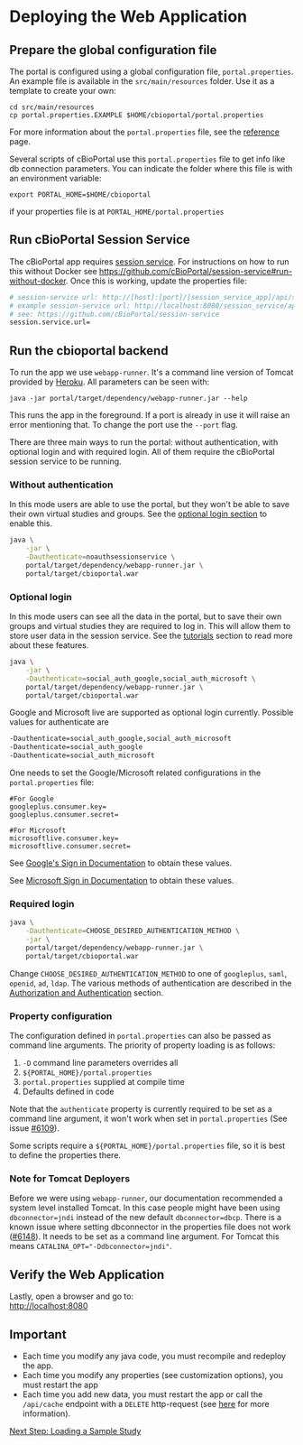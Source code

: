 # Deploying the Web Application

## Prepare the global configuration file

The portal is configured using a global configuration file, `portal.properties`. An example file is available in the `src/main/resources` folder. Use it as a template to create your own:

```
cd src/main/resources
cp portal.properties.EXAMPLE $HOME/cbioportal/portal.properties
```

For more information about the `portal.properties` file, see the [reference](portal.properties-Reference.md) page.

Several scripts of cBioPortal use this `portal.properties` file to get info like db connection parameters. You can indicate the folder where this file is with an environment variable:

```
export PORTAL_HOME=$HOME/cbioportal
```

if your properties file is at `PORTAL_HOME/portal.properties`

## Run cBioPortal Session Service

The cBioPortal app requires [session service](Architecture-Overview.md). For instructions on how to run this without Docker see https://github.com/cBioPortal/session-service#run-without-docker. Once this is working, update the properties file:

```bash
# session-service url: http://[host]:[port]/[session_service_app]/api/sessions/[portal_instance]/
# example session-service url: http://localhost:8080/session_service/api/sessions/public_portal/
# see: https://github.com/cBioPortal/session-service
session.service.url=
```

## Run the cbioportal backend

To run the app we use `webapp-runner`. It's a command line version of Tomcat provided by [Heroku](https://github.com/jsimone/webapp-runner). All parameters can be seen with:

```
java -jar portal/target/dependency/webapp-runner.jar --help
```

This runs the app in the foreground. If a port is already in use it will raise an error mentioning that. To change the port use the `--port` flag.

There are three main ways to run the portal: without authentication, with optional login and with required login. All of them require the cBioPortal session service to be running.

### Without authentication

In this mode users are able to use the portal, but they won't be able to save their own virtual studies and groups. See the [optional login section](Deploying.md#optional-login) to enable this.

```bash
java \
    -jar \
    -Dauthenticate=noauthsessionservice \
    portal/target/dependency/webapp-runner.jar \
    portal/target/cbioportal.war
```

### Optional login

In this mode users can see all the data in the portal, but to save their own groups and virtual studies they are required to log in. This will allow them to store user data in the session service. See the [tutorials](https://www.cbioportal.org/tutorials) section to read more about these features.

```bash
java \
    -jar \
    -Dauthenticate=social_auth_google,social_auth_microsoft \
    portal/target/dependency/webapp-runner.jar \
    portal/target/cbioportal.war
```

Google and Microsoft live are supported as optional login currently. Possible values for authenticate are

```bash
-Dauthenticate=social_auth_google,social_auth_microsoft
-Dauthenticate=social_auth_google
-Dauthenticate=social_auth_microsoft
```

One needs to set the Google/Microsoft related configurations in the `portal.properties` file:

```
#For Google
googleplus.consumer.key=
googleplus.consumer.secret=

#For Microsoft
microsoftlive.consumer.key=
microsoftlive.consumer.secret=
```

See [Google's Sign in Documentation](https://developers.google.com/identity/sign-in/web/sign-in#before\_you\_begin) to obtain these values.

See [Microsoft Sign in Documentation](https://docs.microsoft.com/en-us/azure/active-directory/develop/scenario-web-app-sign-user-app-registration) to obtain these values.

### Required login

```bash
java \
    -Dauthenticate=CHOOSE_DESIRED_AUTHENTICATION_METHOD \
    -jar \
    portal/target/dependency/webapp-runner.jar \
    portal/target/cbioportal.war
```

Change `CHOOSE_DESIRED_AUTHENTICATION_METHOD` to one of `googleplus`, `saml`, `openid`, `ad`, `ldap`. The various methods of authentication are described in the [Authorization and Authentication](sections/cbioportal-deployment/authorization-and-authentication/) section.

### Property configuration

The configuration defined in `portal.properties` can also be passed as command line arguments. The priority of property loading is as follows:

1. `-D` command line parameters overrides all
2. `${PORTAL_HOME}/portal.properties`
3. `portal.properties` supplied at compile time
4. Defaults defined in code

Note that the `authenticate` property is currently required to be set as a command line argument, it won't work when set in `portal.properties` (See issue [#6109](https://github.com/cBioPortal/cbioportal/issues/6109)).

Some scripts require a `${PORTAL_HOME}/portal.properties` file, so it is best to define the properties there.

### Note for Tomcat Deployers

Before we were using `webapp-runner`, our documentation recommended a system level installed Tomcat. In this case people might have been using `dbconnector=jndi` instead of the new default `dbconnector=dbcp`. There is a known issue where setting dbconnector in the properties file does not work ([#6148](https://github.com/cBioPortal/cbioportal/issues/6148)). It needs to be set as a command line argument. For Tomcat this means `CATALINA_OPT="-Ddbconnector=jndi"`.

## Verify the Web Application

Lastly, open a browser and go to:\
[http://localhost:8080](http://localhost:8080)

## Important

* Each time you modify any java code, you must recompile and redeploy the app.
* Each time you modify any properties (see customization options), you must restart the app
* Each time you add new data, you must restart the app or call the `/api/cache` endpoint with a `DELETE` http-request (see [here](portal.properties-Reference.md#flush-caches-with-the-\_apicache\_-endpoint) for more information).

[Next Step: Loading a Sample Study](Load-Sample-Cancer-Study.md)
